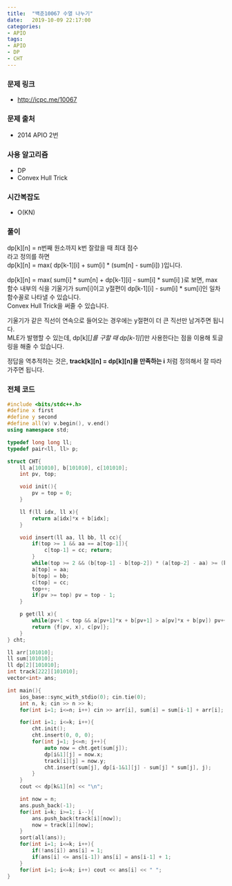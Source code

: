 ```yaml
---
title:  "백준10067 수열 나누기"
date:   2019-10-09 22:17:00
categories:
- APIO
tags:
- APIO
- DP
- CHT
---
```


### 문제 링크
* http://icpc.me/10067

### 문제 출처
* 2014 APIO 2번

### 사용 알고리즘
* DP
* Convex Hull Trick

### 시간복잡도
* O(KN)

### 풀이
dp[k][n] = n번째 원소까지 k번 잘랐을 때 최대 점수<br>
라고 정의를 하면<br>
dp[k][n] = max( dp[k-1][i] + sum[i] * (sum[n] - sum[i]) )입니다.

dp[k][n] = max( sum[i] * sum[n] + dp[k-1][i] - sum[i] * sum[i] )로 보면, max 함수 내부의 식을 기울기가 sum[i]이고 y절편이 dp[k-1][i] - sum[i] * sum[i]인 일차함수꼴로 나타낼 수 있습니다.<br>
Convex Hull Trick을 써줄 수 있습니다.

기울기가 같은 직선이 연속으로 들어오는 경우에는 y절편이 더 큰 직선만 남겨주면 됩니다.<br>
MLE가 발행할 수 있는데, dp[k][*]를 구할 때 dp[k-1][*]만 사용한다는 점을 이용해 토글링을 해줄 수 있습니다.

정답을 역추적하는 것은, **track[k][n] = dp[k][n]을 만족하는 i** 처럼 정의해서 잘 따라가주면 됩니다.

### 전체 코드
```cpp
#include <bits/stdc++.h>
#define x first
#define y second
#define all(v) v.begin(), v.end()
using namespace std;

typedef long long ll;
typedef pair<ll, ll> p;

struct CHT{
	ll a[101010], b[101010], c[101010];
	int pv, top;

	void init(){
		pv = top = 0;
	}

	ll f(ll idx, ll x){
		return a[idx]*x + b[idx];
	}

	void insert(ll aa, ll bb, ll cc){
		if(top >= 1 && aa == a[top-1]){
			c[top-1] = cc; return;
		}
		while(top >= 2 && (b[top-1] - b[top-2]) * (a[top-2] - aa) >= (bb - b[top-2]) * (a[top-2] - a[top-1])) top--;
		a[top] = aa;
		b[top] = bb;
		c[top] = cc;
		top++;
		if(pv >= top) pv = top - 1;
	}

	p get(ll x){
		while(pv+1 < top && a[pv+1]*x + b[pv+1] > a[pv]*x + b[pv]) pv++;
		return {f(pv, x), c[pv]};
	}
} cht;

ll arr[101010];
ll sum[101010];
ll dp[2][101010];
int track[222][101010];
vector<int> ans;

int main(){
	ios_base::sync_with_stdio(0); cin.tie(0);
	int n, k; cin >> n >> k;
	for(int i=1; i<=n; i++) cin >> arr[i], sum[i] = sum[i-1] + arr[i];

	for(int i=1; i<=k; i++){
		cht.init();
		cht.insert(0, 0, 0);
		for(int j=1; j<=n; j++){
			auto now = cht.get(sum[j]);
			dp[i&1][j] = now.x;
			track[i][j] = now.y;
			cht.insert(sum[j], dp[i-1&1][j] - sum[j] * sum[j], j);
		}
	}
	cout << dp[k&1][n] << "\n";

	int now = n;
	ans.push_back(-1);
	for(int i=k; i>=1; i--){
		ans.push_back(track[i][now]);
		now = track[i][now];
	}
	sort(all(ans));
	for(int i=1; i<=k; i++){
		if(!ans[i]) ans[i] = 1;
		if(ans[i] <= ans[i-1]) ans[i] = ans[i-1] + 1;
	}
	for(int i=1; i<=k; i++) cout << ans[i] << " ";
}
```
